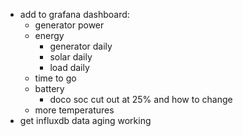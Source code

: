  * add to grafana dashboard:
   * generator power
   * energy
     * generator daily
     * solar daily
     * load daily
   * time to go
   * battery
	 * doco soc cut out at 25% and how to change
   * more temperatures
 * get influxdb data aging working
